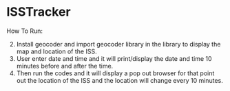 # ISSTracker

How To Run:

2. Install geocoder and import geocoder library in the library to display the map and location of the ISS.
3. User enter date and time and it will print/display the date and time 10 minutes before and after the time.
4. Then run the codes and it will display a pop out browser for that point out the location of the ISS and the location will change every 10 minutes.
